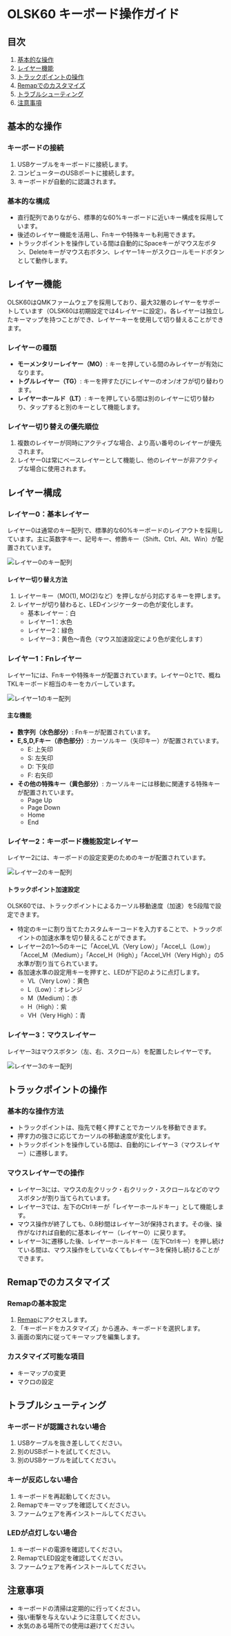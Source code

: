 # OLSK60 キーボード操作ガイド

## 目次
1. [基本的な操作](#基本的な操作)
2. [レイヤー機能](#レイヤー機能)
3. [トラックポイントの操作](#トラックポイントの操作)
4. [Remapでのカスタマイズ](#remapでのカスタマイズ)
5. [トラブルシューティング](#トラブルシューティング)
6. [注意事項](#注意事項)

## 基本的な操作

### キーボードの接続
1. USBケーブルをキーボードに接続します。
2. コンピューターのUSBポートに接続します。
3. キーボードが自動的に認識されます。

### 基本的な構成
- 直行配列でありながら、標準的な60%キーボードに近いキー構成を採用しています。
- 後述のレイヤー機能を活用し、Fnキーや特殊キーも利用できます。
- トラックポイントを操作している間は自動的にSpaceキーがマウス左ボタン、Deleteキーがマウス右ボタン、レイヤー1キーがスクロールモードボタンとして動作します。

## レイヤー機能

OLSK60はQMKファームウェアを採用しており、最大32層のレイヤーをサポートしています（OLSK60は初期設定では4レイヤーに設定）。各レイヤーは独立したキーマップを持つことができ、レイヤーキーを使用して切り替えることができます。

### レイヤーの種類
- **モーメンタリーレイヤー（MO）**: キーを押している間のみレイヤーが有効になります。
- **トグルレイヤー（TG）**: キーを押すたびにレイヤーのオン/オフが切り替わります。
- **レイヤーホールド（LT）**: キーを押している間は別のレイヤーに切り替わり、タップすると別のキーとして機能します。

### レイヤー切り替えの優先順位
1. 複数のレイヤーが同時にアクティブな場合、より高い番号のレイヤーが優先されます。
2. レイヤー0は常にベースレイヤーとして機能し、他のレイヤーが非アクティブな場合に使用されます。

## レイヤー構成

### レイヤー0：基本レイヤー
レイヤー0は通常のキー配列で、標準的な60%キーボードのレイアウトを採用しています。主に英数字キー、記号キー、修飾キー（Shift、Ctrl、Alt、Win）が配置されています。

![レイヤー0のキー配列](images/olsk60-(for-document-layer0).png)

#### レイヤー切り替え方法
1. レイヤーキー（MO(1), MO(2)など）を押しながら対応するキーを押します。
2. レイヤーが切り替わると、LEDインジケーターの色が変化します。
   - 基本レイヤー：白
   - レイヤー1：水色
   - レイヤー2：緑色
   - レイヤー3：黄色～青色（マウス加速設定により色が変化します）

### レイヤー1：Fnレイヤー
レイヤー1には、Fnキーや特殊キーが配置されています。レイヤー0と1で、概ねTKLキーボード相当のキーをカバーしています。

![レイヤー1のキー配列](images/olsk60-(for-document-layer1).png)

#### 主な機能
- **数字列（水色部分）**: Fnキーが配置されています。
- **E,S,D,Fキー（赤色部分）**: カーソルキー（矢印キー）が配置されています。
  - E: 上矢印
  - S: 左矢印
  - D: 下矢印
  - F: 右矢印
- **その他の特殊キー（黄色部分）**: カーソルキーには移動に関連する特殊キーが配置されています。
  - Page Up
  - Page Down
  - Home
  - End

### レイヤー2：キーボード機能設定レイヤー
レイヤー2には、キーボードの設定変更のためのキーが配置されています。

![レイヤー2のキー配列](images/olsk60-(for-document-layer2).png)

#### トラックポイント加速設定
OLSK60では、トラックポイントによるカーソル移動速度（加速）を5段階で設定できます。

- 特定のキーに割り当てたカスタムキーコードを入力することで、トラックポイントの加速水準を切り替えることができます。
- レイヤー2の1～5のキーに「Accel_VL（Very Low）」「Accel_L（Low）」「Accel_M（Medium）」「Accel_H（High）」「Accel_VH（Very High）」の5水準が割り当てられています。
- 各加速水準の設定用キーを押すと、LEDが下記のように点灯します。
  - VL（Very Low）：黄色
  - L（Low）：オレンジ
  - M（Medium）：赤
  - H（High）：紫
  - VH（Very High）：青

### レイヤー3：マウスレイヤー
レイヤー3はマウスボタン（左、右、スクロール）を配置したレイヤーです。

![レイヤー3のキー配列](images/olsk60-(for-document-layer3).png)

## トラックポイントの操作

### 基本的な操作方法
- トラックポイントは、指先で軽く押すことでカーソルを移動できます。
- 押す力の強さに応じてカーソルの移動速度が変化します。
- トラックポイントを操作している間は、自動的にレイヤー3（マウスレイヤー）に遷移します。

### マウスレイヤーでの操作
- レイヤー3には、マウスの左クリック・右クリック・スクロールなどのマウスボタンが割り当てられています。
- レイヤー3では、左下のCtrlキーが「レイヤーホールドキー」として機能します。
- マウス操作が終了しても、0.8秒間はレイヤー3が保持されます。その後、操作がなければ自動的に基本レイヤー（レイヤー0）に戻ります。
- レイヤー3に遷移した後、レイヤーホールドキー（左下Ctrlキー）を押し続けている間は、マウス操作をしていなくてもレイヤー3を保持し続けることができます。

## Remapでのカスタマイズ

### Remapの基本設定
1. [Remap](https://remap-keys.app/)にアクセスします。
2. 「キーボードをカスタマイズ」から進み、キーボードを選択します。
3. 画面の案内に従ってキーマップを編集します。

### カスタマイズ可能な項目
- キーマップの変更
- マクロの設定

## トラブルシューティング

### キーボードが認識されない場合
1. USBケーブルを抜き差ししてください。
2. 別のUSBポートを試してください。
3. 別のUSBケーブルを試してください。

### キーが反応しない場合
1. キーボードを再起動してください。
2. Remapでキーマップを確認してください。
3. ファームウェアを再インストールしてください。

### LEDが点灯しない場合
1. キーボードの電源を確認してください。
2. RemapでLED設定を確認してください。
3. ファームウェアを再インストールしてください。

## 注意事項
- キーボードの清掃は定期的に行ってください。
- 強い衝撃を与えないように注意してください。
- 水気のある場所での使用は避けてください。 